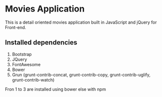 # Movies Application
This is a detail oriented movies application built in JavaScript and jQuery for Front-end.

## Installed dependencies

1. Bootstrap
2. JQuery
3. FontAwesome
4. Bower
5. Grun (grunt-contrib-concat, grunt-contrib-copy, grunt-contrib-uglify, grunt-contrib-watch)

Fron 1 to 3 are installed using bower else with npm
 